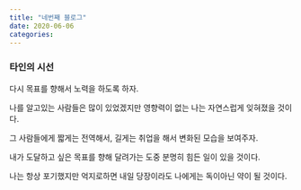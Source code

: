 ```yaml
---
title: "네번째 블로그"
date: 2020-06-06
categories:
---
```

<h3>타인의 시선</h3>
<p>다시 목표를 향해서 노력을 하도록 하자.</p>
<p>나를 알고있는 사람들은 많이 있었겠지만 영향력이 없는 나는 자연스럽게 잊혀졌을 것이다.</p>
<p>그 사람들에게 짧게는 전역해서, 길게는 취업을 해서 변화된 모습을 보여주자.</p>
<p>내가 도달하고 싶은 목표를 향해 달려가는 도중 분명히 힘든 일이 있을 것이다.</p> 
나는 항상 포기했지만 억지로하면 내일 당장이라도 나에게는 독이아닌 약이 될 것이다.  
